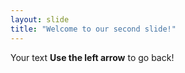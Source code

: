 ```yaml
---
layout: slide
title: "Welcome to our second slide!"
---
```

Your text
**Use the left arrow** to go back!
